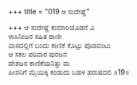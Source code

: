 +++
title = "019 ಆ ಸುದೇಷ್ಣೆ"

+++
ಆ ಸುದೇಷ್ಣೆ ಕುಮಾರಿಯೊಡನೆ ವಿ  
ಳಾಸಿನೀಜನ ಸಹಿತ ರಾಣೀ  
ವಾಸದಲ್ಲಿಗೆ ಬಂದು ಕಾಣಿಕೆ ಕೊಟ್ಟು ಪೊಡವಂಟು  
ಆ ಸಕಲ ಪರಿವಾರ ಪುರಜನ  
ದೇಶಜನ ಕಾಣಿಕೆಯನಿತ್ತು ಮ  
ಹೀಶನಿಗೆ ಮೈಯಿಕ್ಕಿ ಕಂಡುದು ಬಹಳ ಹರುಷದಲಿ     ॥19॥